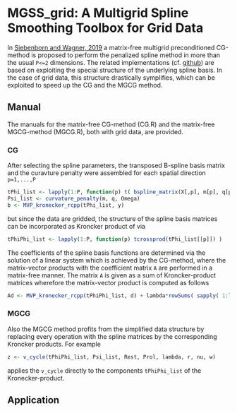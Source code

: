 # MGSS_grid: A Multigrid Spline Smoothing Toolbox for Grid Data
In [Siebenborn and Wagner, 2019](https://arxiv.org/abs/1901.00654) a matrix-free multigrid preconditioned CG-method is proposed to perform the penalized spline method in more than the usual `P<=2` dimensions.
The related implementations (cf. [github](https://github.com/SplineSmoothing/MGSS)) are based on exploiting the special structure of the underlying spline basis.
In the case of grid data, this structure drastically symplifies, which can be exploited to speed up the CG and the MGCG method.

## Manual
The manuals for the matrix-free CG-method (CG.R) and the matrix-free MGCG-method (MGCG.R), both with grid data, are provided.

### CG
After selecting the spline parameters, the transposed B-spline basis matrix and the curavture penalty were assembled for each spatial direction `p=1,...,P`
```R
tPhi_list <- lapply(1:P, function(p) t( bspline_matrix(X[,p], m[p], q[p] ,Omega[[p]]) ) )     # spline matrices
Psi_list <- curvature_penalty(m, q, Omega)                                                    # curvature penalty
b <- MVP_kronecker_rcpp(tPhi_list, y)                                                         # right-hand side vector
```
but since the data are gridded, the structure of the spline basis matrices can be incorporated as Kroncker product of via
```R 
tPhiPhi_list <- lapply(1:P, function(p) tcrossprod(tPhi_list[[p]]) )
```
The coefficients of the spline basis functions are determined via the solution of a linear system which is achieved by the CG-method, where the matrix-vector products with the coefficient matrix `A` are performed in a matrix-free manner.
The matrix `A` is given as a sum of Kroncker-product matrices wherefore the matrix-vector product is computed as follows
```R
Ad <- MVP_kronecker_rcpp(tPhiPhi_list, d) + lambda*rowSums( sapply( 1:length(Psi_list), function(p) MVP_kronecker_rcpp(Psi_list[[p]], d) ) )
```

### MGCG
Also the MGCG method profits from the simplified data structure by replacing every operation with the spline matrices by the corresponding Kroncker products.
For example
```R
z <- v_cycle(tPhiPhi_list, Psi_list, Rest, Prol, lambda, r, nu, w)
```
applies the `v_cycle` directly to the components `tPhiPhi_list` of the Kronecker-product.


## Application
